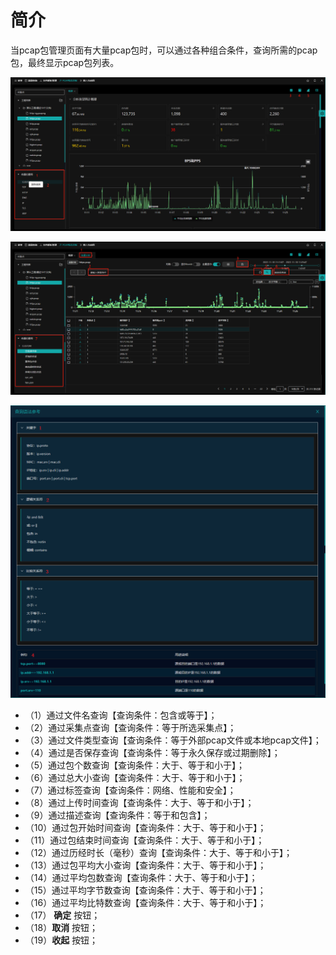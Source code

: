 # 简介

当pcap包管理页面有大量pcap包时，可以通过各种组合条件，查询所需的pcap包，最终显示pcap包列表。

![](./img/query/01.png)

![](./img/query/02.png)

![](./img/query/03.png)

- （1）通过文件名查询【查询条件：包含或等于】；
- （2）通过采集点查询【查询条件：等于所选采集点】；
- （3）通过文件类型查询【查询条件：等于外部pcap文件或本地pcap文件】；
- （4）通过是否保存查询【查询条件：等于永久保存或过期删除】；
- （5）通过包个数查询【查询条件：大于、等于和小于】；
- （6）通过总大小查询【查询条件：大于、等于和小于】；
- （7）通过标签查询【查询条件：网络、性能和安全】；
- （8）通过上传时间查询【查询条件：大于、等于和小于】；
- （9）通过描述查询【查询条件：等于和包含】；
- （10）通过包开始时间查询【查询条件：大于、等于和小于】；
- （11）通过包结束时间查询【查询条件：大于、等于和小于】；
- （12）通过历经时长（毫秒）查询【查询条件：大于、等于和小于】；
- （13）通过包平均大小查询【查询条件：大于、等于和小于】；
- （14）通过平均包数查询【查询条件：大于、等于和小于】；
- （15）通过平均字节数查询【查询条件：大于、等于和小于】；
- （16）通过平均比特数查询【查询条件：大于、等于和小于】；
- （17） **确定** 按钮；
- （18）**取消** 按钮；
- （19）**收起** 按钮；



